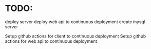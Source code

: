 # TODO:

deploy server
deploy web api to continuous deployment
create mysql server

Setup github actions for client to continuous deployment
Setup github actions for web api to continuous deployment


